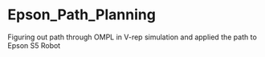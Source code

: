 # Epson_Path_Planning
Figuring out path through OMPL in V-rep simulation and applied the path to Epson S5 Robot
